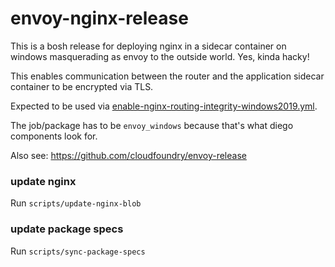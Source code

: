 # envoy-nginx-release

This is a bosh release for deploying nginx in a sidecar container on windows masquerading as envoy to the outside world. Yes, kinda hacky!

This enables communication between the router and the application sidecar container to be encrypted via TLS.

Expected to be used via [enable-nginx-routing-integrity-windows2019.yml](https://github.com/cloudfoundry/cf-deployment/blob/develop/operations/experimental/enable-nginx-routing-integrity-windows2019.yml).

The job/package has to be `envoy_windows` because that's what diego components look for.

Also see: https://github.com/cloudfoundry/envoy-release

### update nginx
Run `scripts/update-nginx-blob`

### update package specs
Run `scripts/sync-package-specs`
